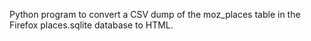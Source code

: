 Python program to convert a CSV dump of the moz_places table in the Firefox places.sqlite database to HTML.
